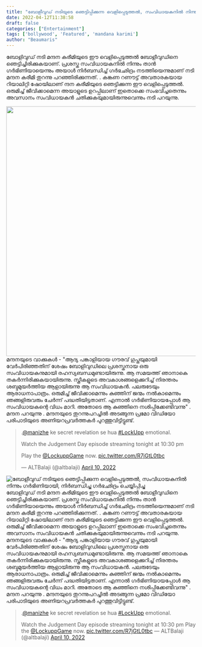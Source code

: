 ```yaml
---
title: "ബോളീവുഡ് നടിയുടെ ഞെട്ടിപ്പിക്കുന്ന വെളിപ്പെടുത്തൽ, സംവിധായകനിൽ നിന്നും ഗർഭിണിയായി, നിർബന്ധിച്ചു ഗർഭഛിദ്രം ചെയ്യിപ്പിച്ചു"
date: 2022-04-12T11:38:58
draft: false
categories: ["Entertainment"]
tags: ['bollywood', 'Featured', 'mandana karimi']
author: "Beaumaris"
---
```


ബോളിവുഡ് നടി മന്ദന കരീമിയുടെ ഈ വെളിപ്പെടുത്തൽ ബോളീവുഡിനെ ഞെട്ടിച്ചിരിക്കുകയാണ്. പ്രശസ്ത സംവിധായകനിൽ നിന്നും ​താൻ ഗർഭിണിയായെന്നും അയാൾ നിർബന്ധിച്ച് ഗർഭഛിദ്രം നടത്തിയെന്നുമാണ് നടി മന്ദന കരീമി തുറന്നു പറഞ്ഞിരിക്കുന്നത്. . കങ്കണ റണൗട്ട് അവതാരകയായ റിയാലിറ്റി ഷോയിലാണ് ന്ദന കരീമിയുടെ ഞെട്ടിക്കുന്ന ഈ വെളിപ്പെടുത്തൽ. ഒരുമിച്ച് ജീവിക്കാമെന്ന അയാളുടെ ഉറപ്പിലാണ് ഇതൊക്കെ സംഭവിച്ചതെന്നും അവസാനം സംവിധായകൻ ചതിക്കുകയുമായിരുന്നുവെന്നും നടി പറയുന്നു.

<img class="wp-image-329429 aligncenter" src="https://cdn.boolokam.com/articles/2022/04/kukuuuuk.jpg" alt="" width="664" height="664" />മന്ദനയുടെ വാക്കുകൾ - "ആദ്യ പങ്കാളിയായ ​ഗൗരവ് ​ഗുപ്തയുമായി വേർപിരിഞ്ഞതിന് ശേഷം ബോളിവുഡിലെ പ്രശസ്തനായ ഒരു സംവിധായകനുമായി രഹസ്യബന്ധമുണ്ടായിരുന്നു. ആ സമയത്ത് ഞാനാകെ തകർന്നിരിക്കുകയായിരുന്നു. സ്ത്രീകളുടെ അവകാശങ്ങളെക്കുറിച്ച് നിരന്തരം ശബ്ദമുയർത്തിയ ആളായിരുന്നു ആ സംവിധായകൻ. പലരുടേയും ആരാധനാപാത്രം. ഒരുമിച്ച് ജീവിക്കാമെന്നും കുഞ്ഞിന് ജന്മം നൽകാമെന്നും ഞങ്ങളിരുവരും ചേർന്ന് പദ്ധതിയിട്ടതാണ്. എന്നാൽ ​ഗർഭിണിയായപ്പോൾ ആ സംവിധായകന്റെ വിധം മാറി. അതോടെ ആ കുഞ്ഞിനെ നശിപ്പിക്കേണ്ടിവന്നു" . മന്ദന പറയുന്നു . മന്ദനയുടെ തുറന്നുപറച്ചിൽ അടങ്ങുന്ന പ്രമോ വിഡിയോ പരിപാടിയുടെ അണിയറപ്രവർത്തകർ പുറത്തുവിട്ടിട്ടുണ്ട്.
<blockquote class="twitter-tweet">
<p dir="ltr" lang="en">.<a href="https://twitter.com/manizhe?ref_src=twsrc%5Etfw">@manizhe</a> ke secret revelation se hua <a href="https://twitter.com/hashtag/LockUpp?src=hash&amp;ref_src=twsrc%5Etfw">#LockUpp</a> emotional.</p>
Watch the Judgement Day episode streaming tonight at 10:30 pm

Play the <a href="https://twitter.com/LockuppGame?ref_src=twsrc%5Etfw">@LockuppGame</a> now. <a href="https://t.co/R7jGtL0tbc">pic.twitter.com/R7jGtL0tbc</a>

— ALTBalaji (@altbalaji) <a href="https://twitter.com/altbalaji/status/1513026489540874240?ref_src=twsrc%5Etfw">April 10, 2022</a></blockquote>
<script async src="https://platform.twitter.com/widgets.js" charset="utf-8"></script>


![ബോളീവുഡ് നടിയുടെ ഞെട്ടിപ്പിക്കുന്ന വെളിപ്പെടുത്തൽ, സംവിധായകനിൽ നിന്നും ഗർഭിണിയായി, നിർബന്ധിച്ചു ഗർഭഛിദ്രം ചെയ്യിപ്പിച്ചു](https://cdn.boolokam.com/articles/2022/04/kukuuuuk.jpg)ബോളിവുഡ് നടി മന്ദന കരീമിയുടെ ഈ വെളിപ്പെടുത്തൽ ബോളീവുഡിനെ ഞെട്ടിച്ചിരിക്കുകയാണ്. പ്രശസ്ത സംവിധായകനിൽ നിന്നും ​താൻ ഗർഭിണിയായെന്നും അയാൾ നിർബന്ധിച്ച് ഗർഭഛിദ്രം നടത്തിയെന്നുമാണ് നടി മന്ദന കരീമി തുറന്നു പറഞ്ഞിരിക്കുന്നത്. . കങ്കണ റണൗട്ട് അവതാരകയായ റിയാലിറ്റി ഷോയിലാണ് ന്ദന കരീമിയുടെ ഞെട്ടിക്കുന്ന ഈ വെളിപ്പെടുത്തൽ. ഒരുമിച്ച് ജീവിക്കാമെന്ന അയാളുടെ ഉറപ്പിലാണ് ഇതൊക്കെ സംഭവിച്ചതെന്നും അവസാനം സംവിധായകൻ ചതിക്കുകയുമായിരുന്നുവെന്നും നടി പറയുന്നു. മന്ദനയുടെ വാക്കുകൾ - "ആദ്യ പങ്കാളിയായ ​ഗൗരവ് ​ഗുപ്തയുമായി വേർപിരിഞ്ഞതിന് ശേഷം ബോളിവുഡിലെ പ്രശസ്തനായ ഒരു സംവിധായകനുമായി രഹസ്യബന്ധമുണ്ടായിരുന്നു. ആ സമയത്ത് ഞാനാകെ തകർന്നിരിക്കുകയായിരുന്നു. സ്ത്രീകളുടെ അവകാശങ്ങളെക്കുറിച്ച് നിരന്തരം ശബ്ദമുയർത്തിയ ആളായിരുന്നു ആ സംവിധായകൻ. പലരുടേയും ആരാധനാപാത്രം. ഒരുമിച്ച് ജീവിക്കാമെന്നും കുഞ്ഞിന് ജന്മം നൽകാമെന്നും ഞങ്ങളിരുവരും ചേർന്ന് പദ്ധതിയിട്ടതാണ്. എന്നാൽ ​ഗർഭിണിയായപ്പോൾ ആ സംവിധായകന്റെ വിധം മാറി. അതോടെ ആ കുഞ്ഞിനെ നശിപ്പിക്കേണ്ടിവന്നു" . മന്ദന പറയുന്നു . മന്ദനയുടെ തുറന്നുപറച്ചിൽ അടങ്ങുന്ന പ്രമോ വിഡിയോ പരിപാടിയുടെ അണിയറപ്രവർത്തകർ പുറത്തുവിട്ടിട്ടുണ്ട്. 

> .[@manizhe](https://twitter.com/manizhe?ref_src=twsrc%5Etfw) ke secret revelation se hua [#LockUpp](https://twitter.com/hashtag/LockUpp?src=hash&ref_src=twsrc%5Etfw) emotional.
> 
> Watch the Judgement Day episode streaming tonight at 10:30 pm Play the [@LockuppGame](https://twitter.com/LockuppGame?ref_src=twsrc%5Etfw) now. [pic.twitter.com/R7jGtL0tbc](https://t.co/R7jGtL0tbc) — ALTBalaji (@altbalaji) [April 10, 2022](https://twitter.com/altbalaji/status/1513026489540874240?ref_src=twsrc%5Etfw)
